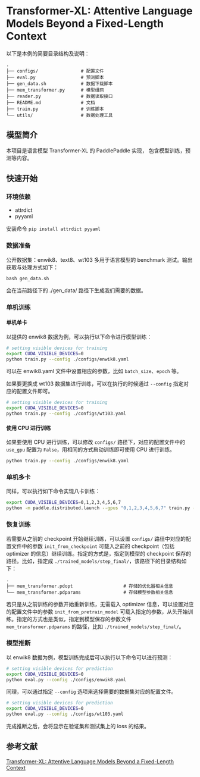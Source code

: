 # Transformer-XL: Attentive Language Models Beyond a Fixed-Length Context

以下是本例的简要目录结构及说明：

```text
.
├── configs/                # 配置文件
├── eval.py                 # 预测脚本
├── gen_data.sh             # 数据下载脚本
├── mem_transformer.py      # 模型组网
├── reader.py               # 数据读取接口
├── README.md               # 文档
├── train.py                # 训练脚本
└── utils/                  # 数据处理工具
```

## 模型简介

本项目是语言模型 Transformer-XL 的 PaddlePaddle 实现， 包含模型训练，预测等内容。


## 快速开始

### 环境依赖

- attrdict
- pyyaml

安装命令 `pip install attrdict pyyaml`

### 数据准备

公开数据集：enwik8、text8、wt103 多用于语言模型的 benchmark 测试。输出获取与处理方式如下：

```shell
bash gen_data.sh
```

会在当前路径下的 ./gen_data/ 路径下生成我们需要的数据。

### 单机训练

#### 单机单卡

以提供的 enwik8 数据为例，可以执行以下命令进行模型训练：

``` sh
# setting visible devices for training
export CUDA_VISIBLE_DEVICES=0
python train.py --config ./configs/enwik8.yaml
```

可以在 enwik8.yaml 文件中设置相应的参数，比如 `batch_size`、`epoch` 等。

如果要更换成 wt103 数据集进行训练，可以在执行的时候通过 `--config` 指定对应的配置文件即可。

``` sh
# setting visible devices for training
export CUDA_VISIBLE_DEVICES=0
python train.py --config ./configs/wt103.yaml
```

#### 使用 CPU 进行训练

如果要使用 CPU 进行训练，可以修改 `configs/` 路径下，对应的配置文件中的 `use_gpu` 配置为 `False`，用相同的方式启动训练即可使用 CPU 进行训练。

``` sh
python train.py --config ./configs/enwik8.yaml
```

### 单机多卡

同样，可以执行如下命令实现八卡训练：

``` sh
export CUDA_VISIBLE_DEVICES=0,1,2,3,4,5,6,7
python -m paddle.distributed.launch --gpus "0,1,2,3,4,5,6,7" train.py --config ./configs/enwik8.yaml
```

### 恢复训练

若需要从之前的 checkpoint 开始继续训练，可以设置 `configs/` 路径中对应的配置文件中的参数 `init_from_checkpoint` 可载入之前的 checkpoint（包括 optimizer 的信息）继续训练。指定的方式是，指定到模型的 checkpoint 保存的路径。比如，指定成 `./trained_models/step_final/`，该路径下的目录结构如下：

```text
.
├── mem_transformer.pdopt                   # 存储的优化器相关信息
└── mem_transformer.pdparams                # 存储模型参数相关信息
```

若只是从之前训练的参数开始重新训练，无需载入 optimizer 信息，可以设置对应的配置文件中的参数 `init_from_pretrain_model` 可载入指定的参数，从头开始训练。指定的方式也是类似，指定到模型保存的参数文件 `mem_transformer.pdparams` 的路径，比如 `./trained_models/step_final/`。

### 模型推断

以 enwik8 数据为例，模型训练完成后可以执行以下命令可以进行预测：

``` sh
# setting visible devices for prediction
export CUDA_VISIBLE_DEVICES=0
python eval.py --config ./configs/enwik8.yaml
```

同理，可以通过指定 `--config` 选项来选择需要的数据集对应的配置文件。

``` sh
# setting visible devices for prediction
export CUDA_VISIBLE_DEVICES=0
python eval.py --config ./configs/wt103.yaml
```

完成推断之后，会将显示在验证集和测试集上的 loss 的结果。

## 参考文献

[Transformer-XL: Attentive Language Models Beyond a Fixed-Length Context](http://arxiv.org/abs/1901.02860)
